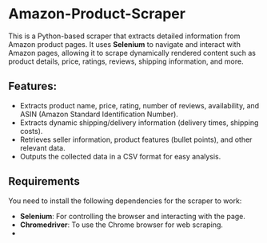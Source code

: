 # Amazon-Product-Scraper
This is a Python-based scraper that extracts detailed information from Amazon product pages. It uses **Selenium** to navigate and interact with Amazon pages, allowing it to scrape dynamically rendered content such as product details, price, ratings, reviews, shipping information, and more.

## Features:
- Extracts product name, price, rating, number of reviews, availability, and ASIN (Amazon Standard Identification Number).
- Extracts dynamic shipping/delivery information (delivery times, shipping costs).
- Retrieves seller information, product features (bullet points), and other relevant data.
- Outputs the collected data in a CSV format for easy analysis.

## Requirements

You need to install the following dependencies for the scraper to work:

- **Selenium**: For controlling the browser and interacting with the page.
- **Chromedriver**: To use the Chrome browser for web scraping.
- 
